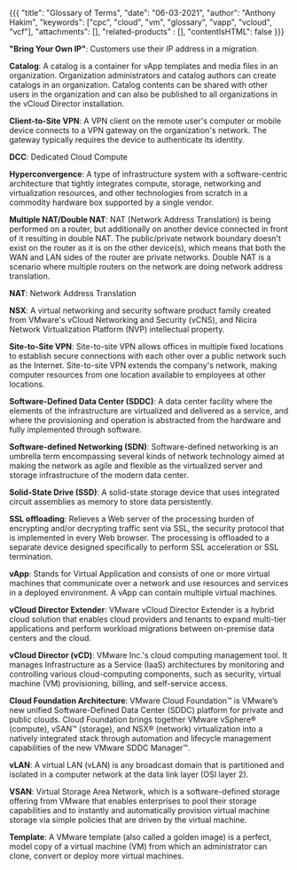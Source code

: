 {{{
 "title": "Glossary of Terms",
 "date": "06-03-2021",
 "author": "Anthony Hakim",
 "keywords": ["cpc", "cloud", "vm", "glossary", "vapp", "vcloud", "vcf"],
"attachments": [],
 "related-products" : [],
 "contentIsHTML": false
 }}}

**"Bring Your Own IP"**: Customers use their IP address in a migration.

**Catalog**: A catalog is a container for vApp templates and media files in an organization. Organization administrators and catalog authors can create catalogs in an organization. Catalog contents can be shared with other users in the organization and can also be published to all organizations in the vCloud Director installation.

**Client-to-Site VPN**: A VPN client on the remote user's computer or mobile device connects to a VPN gateway on the organization's network. The gateway typically requires the device to authenticate its identity.

**DCC**: Dedicated Cloud Compute

**Hyperconvergence**: A type of infrastructure system with a software-centric architecture that tightly integrates compute, storage, networking and virtualization resources, and other technologies from scratch in a commodity hardware box supported by a single vendor.

**Multiple NAT/Double NAT**: NAT (Network Address Translation) is being performed on a router, but additionally on another device connected in front of it resulting in double NAT. The public/private network boundary doesn't exist on the router as it is on the other device(s), which means that both the WAN and LAN sides of the router are private networks. Double NAT is a scenario where multiple routers on the network are doing network address translation.

**NAT**: Network Address Translation

**NSX**: A virtual networking and security software product family created from VMware's vCloud Networking and Security (vCNS), and Nicira Network Virtualization Platform (NVP) intellectual property.

**Site-to-Site VPN**: Site-to-site VPN allows offices in multiple fixed locations to establish secure connections with each other over a public network such as the Internet. Site-to-site VPN extends the company's network, making computer resources from one location available to employees at other locations.

**Software-Defined Data Center (SDDC)**:  A data center facility where the elements of the infrastructure are virtualized and delivered as a service, and where the provisioning and operation is abstracted from the hardware and fully implemented through software.

**Software-defined Networking (SDN)**: Software-defined networking is an umbrella term encompassing several kinds of network technology aimed at making the network as agile and flexible as the virtualized server and storage infrastructure of the modern data center.

**Solid-State Drive (SSD)**: A solid-state storage device that uses integrated circuit assemblies as memory to store data persistently.

**SSL offloading**: Relieves a Web server of the processing burden of encrypting and/or decrypting traffic sent via SSL, the security protocol that is implemented in every Web browser. The processing is offloaded to a separate device designed specifically to perform SSL acceleration or SSL termination.

**vApp**: Stands for Virtual Application and consists of one or more virtual machines that communicate over a network and use resources and services in a deployed environment. A vApp can contain multiple virtual machines.

**vCloud Director Extender**: VMware vCloud Director Extender is a hybrid cloud solution that enables cloud providers and tenants to expand multi-tier applications and perform workload migrations between on-premise data centers and the cloud.

**vCloud Director (vCD)**: VMware Inc.'s cloud computing management tool. It manages Infrastructure as a Service (IaaS) architectures by monitoring and controlling various cloud-computing components, such as security, virtual machine (VM) provisioning, billing, and self-service access.

**Cloud Foundation Architecture**: VMware Cloud Foundation™ is VMware’s new unified Software-Defined Data Center (SDDC) platform for private and public clouds. Cloud Foundation brings together VMware vSphere® (compute), vSAN™ (storage), and NSX® (network) virtualization into a natively integrated stack through automation and lifecycle management capabilities of the new VMware SDDC Manager™.

**vLAN**: A virtual LAN (vLAN) is any broadcast domain that is partitioned and isolated in a computer network at the data link layer (OSI layer 2).

**VSAN**: Virtual Storage Area Network, which is a software-defined storage offering from VMware that enables enterprises to pool their storage capabilities and to instantly and automatically provision virtual machine storage via simple policies that are driven by the virtual machine.

**Template**: A VMware template (also called a golden image) is a perfect, model copy of a virtual machine (VM) from which an administrator can clone, convert or deploy more virtual machines.
